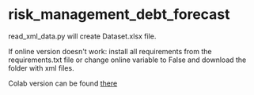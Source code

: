 # risk_management_debt_forecast

read_xml_data.py will create Dataset.xlsx file. 

If online version doesn't work: install all requirements from the requirements.txt file or change online variable to False and download the folder with xml files.

Colab version can be found [there](https://colab.research.google.com/drive/1byLHbKoIpYxPkxa2z4grsf2njSWu7E4s?usp=sharing)
